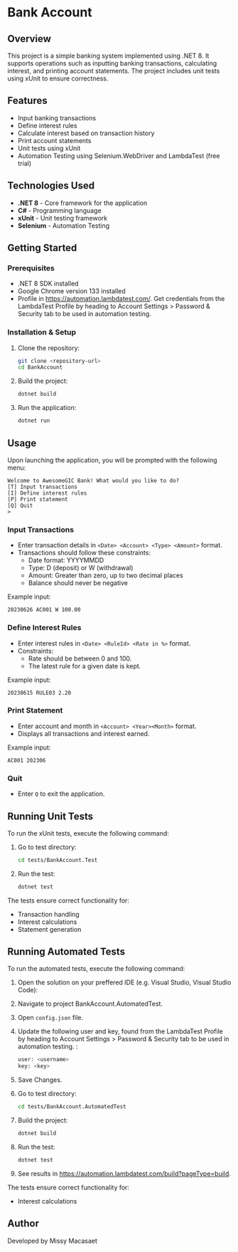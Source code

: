 # Bank Account

## Overview

This project is a simple banking system implemented using .NET 8. It supports operations such as inputting banking transactions, calculating interest, and printing account statements. The project includes unit tests using xUnit to ensure correctness.

## Features

- Input banking transactions
- Define interest rules
- Calculate interest based on transaction history
- Print account statements
- Unit tests using xUnit
- Automation Testing using Selenium.WebDriver and LambdaTest (free trial)

## Technologies Used

- **.NET 8** - Core framework for the application
- **C#** - Programming language
- **xUnit** - Unit testing framework
- **Selenium** - Automation Testing

## Getting Started

### Prerequisites

- .NET 8 SDK installed
- Google Chrome version 133 installed
- Profile in https://automation.lambdatest.com/. Get credentials from the LambdaTest Profile by heading to Account Settings > Password & Security tab to be used in automation testing.

### Installation & Setup

1. Clone the repository:
   ```sh
   git clone <repository-url>
   cd BankAccount
   ```
2. Build the project:
   ```sh
   dotnet build
   ```
3. Run the application:
   ```sh
   dotnet run
   ```

## Usage

Upon launching the application, you will be prompted with the following menu:

```
Welcome to AwesomeGIC Bank! What would you like to do?
[T] Input transactions
[I] Define interest rules
[P] Print statement
[Q] Quit
>
```

### Input Transactions

- Enter transaction details in `<Date> <Account> <Type> <Amount>` format.
- Transactions should follow these constraints:
  - Date format: YYYYMMDD
  - Type: D (deposit) or W (withdrawal)
  - Amount: Greater than zero, up to two decimal places
  - Balance should never be negative

Example input:

```
20230626 AC001 W 100.00
```

### Define Interest Rules

- Enter interest rules in `<Date> <RuleId> <Rate in %>` format.
- Constraints:
  - Rate should be between 0 and 100.
  - The latest rule for a given date is kept.

Example input:

```
20230615 RULE03 2.20
```

### Print Statement

- Enter account and month in `<Account> <Year><Month>` format.
- Displays all transactions and interest earned.

Example input:

```
AC001 202306
```

### Quit

- Enter `Q` to exit the application.

## Running Unit Tests

To run the xUnit tests, execute the following command:

1. Go to test directory:
   ```sh
   cd tests/BankAccount.Test
   ```

2. Run the test:
   ```sh
   dotnet test
   ```

The tests ensure correct functionality for:

- Transaction handling
- Interest calculations
- Statement generation

## Running Automated Tests

To run the automated tests, execute the following command:

1. Open the solution on your preffered IDE (e.g. Visual Studio, Visual Studio Code):
2. Navigate to project BankAccount.AutomatedTest.
3. Open `config.json` file.
4. Update the following user and key, found from the LambdaTest Profile by heading to Account Settings > Password & Security tab to be used in automation testing.
:
   ```sh
   user: <username>
   key: <key>
   ```
5. Save Changes.
6. Go to test directory:
   ```sh
   cd tests/BankAccount.AutomatedTest
   ```

7. Build the project:
   ```sh
   dotnet build
   ```

8. Run the test:
   ```sh
   dotnet test
   ```

9. See results in https://automation.lambdatest.com/build?pageType=build.


The tests ensure correct functionality for:

- Interest calculations

## Author

Developed by Missy Macasaet

